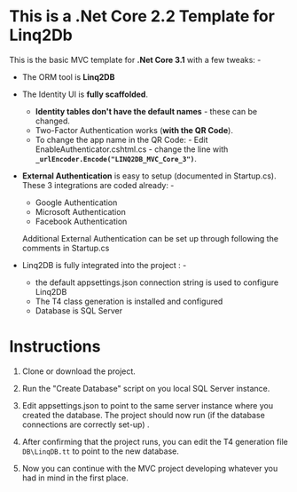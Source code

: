 # This is a .Net Core 2.2 Template for Linq2Db

This is the basic MVC template for **.Net Core 3.1** with a few tweaks: -

 - The ORM tool is **Linq2DB**
 - The Identity UI is **fully scaffolded**.
	 - **Identity tables don't have the default names** - these can be changed.
	 - Two-Factor Authentication works (**with the QR Code**).
	 - To change the app name in the QR Code: - Edit EnableAuthenticator.cshtml.cs - change the line with **`_urlEncoder.Encode("LINQ2DB_MVC_Core_3")`**.
 - **External Authentication** is easy to setup (documented in Startup.cs). These 3 integrations are coded already: -
	 - Google Authentication
	 - Microsoft Authentication
	 - Facebook Authentication
 
	 Additional External Authentication can be set up through following the comments in Startup.cs
 - Linq2DB is fully integrated into the project : -
	 - the default appsettings.json connection string is used to configure Linq2DB
	 - The T4 class generation is installed and configured
	 - Database is SQL Server

# Instructions

 1. Clone or download the project.
 2. Run the "Create Database" script on you local SQL Server instance.
 3. Edit appsettings.json to point to the same server instance where you created the database.
 The project should now run (if the database connections are correctly set-up) .
 
 4. After confirming that the project runs, you can edit the T4 generation file `DB\LinqDB.tt` to point to the new database.
 5. Now you can continue with the MVC project developing whatever you had in mind in the first place.
